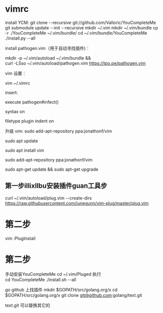 # vimrc

install YCM:
git clone --recursive git://github.com/Valloric/YouCompleteMe
git submodule update --init --recursive
mkdir ~/.vim
mkdir ~/.vim/bundle
cp -r ./YouCompleteMe ~/.vim/bundle/
cd ~/.vim/bundle/YouCompleteMe
./install.py --all

install pathogen.vim（用于自动寻找插件)：

mkdir -p ~/.vim/autoload ~/.vim/bundle && \
curl -LSso ~/.vim/autoload/pathogen.vim https://tpo.pe/pathogen.vim

vim 设置：

vim ~/.vimrc

insert:

execute pathogen#infect()

syntax on

filetype plugin indent on


升级 vim:
sudo add-apt-repository ppa:jonathonf/vim 


sudo apt update 

sudo apt install vim 

 
sudo add-apt-repository ppa:jonathonf/vim

sudo apt-get update && sudo apt-get upgrade

## 第一步illixllbu安装插件guan工具步 
curl  ~/.vim/autoload/plug.vim --create-dirs https://raw.githubusercontent.com/junegunn/vim-plug/master/plug.vim

# 第二步
vim :PlugInstall

# 第二步
手动安装YouCompleteMe
cd ~/.vim/Pluged 执行  
cd YouCompleteMe
./install.sh --all

go github 上找插件
mkdir $GOPATH/src/golang.org/x
cd $GOPATH/src/golang.org/x
git clone git@github.com:golang/text.git

text.git 可以替换其它的



